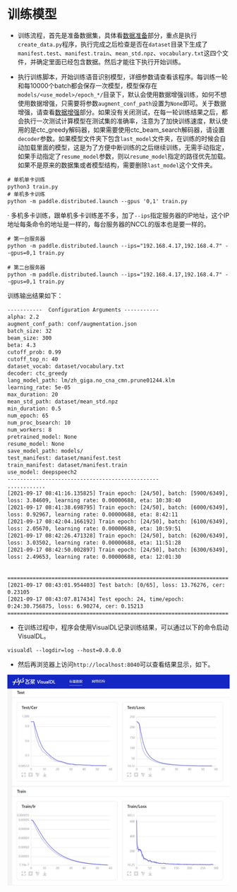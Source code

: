 # 训练模型

 - 训练流程，首先是准备数据集，具体看[数据准备](./dataset.md)部分，重点是执行`create_data.py`程序，执行完成之后检查是否在`dataset`目录下生成了`manifest.test`、`manifest.train`、`mean_std.npz`、`vocabulary.txt`这四个文件，并确定里面已经包含数据。然后才能往下执行开始训练。

 - 执行训练脚本，开始训练语音识别模型，详细参数请查看该程序。每训练一轮和每10000个batch都会保存一次模型，模型保存在`models/<use_model>/epoch_*/`目录下，默认会使用数据增强训练，如何不想使用数据增强，只需要将参数`augment_conf_path`设置为`None`即可。关于数据增强，请查看[数据增强](./augment.md)部分。如果没有关闭测试，在每一轮训练结果之后，都会执行一次测试计算模型在测试集的准确率，注意为了加快训练速度，默认使用的是ctc_greedy解码器，如果需要使用ctc_beam_search解码器，请设置`decoder`参数。如果模型文件夹下包含`last_model`文件夹，在训练的时候会自动加载里面的模型，这是为了方便中断训练的之后继续训练，无需手动指定，如果手动指定了`resume_model`参数，则以`resume_model`指定的路径优先加载。如果不是原来的数据集或者模型结构，需要删除`last_model`这个文件夹。
```shell
# 单机单卡训练
python3 train.py
# 单机多卡训练
python -m paddle.distributed.launch --gpus '0,1' train.py
```

 · 多机多卡训练，跟单机多卡训练差不多，加了`--ips`指定服务器的IP地址，这个IP地址每条命令的地址是一样的，每台服务器的NCCL的版本也是要一样的。
```shell
# 第一台服务器
python -m paddle.distributed.launch --ips="192.168.4.17,192.168.4.7" --gpus=0,1 train.py

# 第二台服务器
python -m paddle.distributed.launch --ips="192.168.4.17,192.168.4.7" --gpus=0,1 train.py
```

训练输出结果如下：
```
-----------  Configuration Arguments -----------
alpha: 2.2
augment_conf_path: conf/augmentation.json
batch_size: 32
beam_size: 300
beta: 4.3
cutoff_prob: 0.99
cutoff_top_n: 40
dataset_vocab: dataset/vocabulary.txt
decoder: ctc_greedy
lang_model_path: lm/zh_giga.no_cna_cmn.prune01244.klm
learning_rate: 5e-05
max_duration: 20
mean_std_path: dataset/mean_std.npz
min_duration: 0.5
num_epoch: 65
num_proc_bsearch: 10
num_workers: 8
pretrained_model: None
resume_model: None
save_model_path: models/
test_manifest: dataset/manifest.test
train_manifest: dataset/manifest.train
use_model: deepspeech2
------------------------------------------------
............
[2021-09-17 08:41:16.135825] Train epoch: [24/50], batch: [5900/6349], loss: 3.84609, learning rate: 0.00000688, eta: 10:38:40
[2021-09-17 08:41:38.698795] Train epoch: [24/50], batch: [6000/6349], loss: 0.92967, learning rate: 0.00000688, eta: 8:42:11
[2021-09-17 08:42:04.166192] Train epoch: [24/50], batch: [6100/6349], loss: 2.05670, learning rate: 0.00000688, eta: 10:59:51
[2021-09-17 08:42:26.471328] Train epoch: [24/50], batch: [6200/6349], loss: 3.03502, learning rate: 0.00000688, eta: 11:51:28
[2021-09-17 08:42:50.002897] Train epoch: [24/50], batch: [6300/6349], loss: 2.49653, learning rate: 0.00000688, eta: 12:01:30

 ======================================================================
[2021-09-17 08:43:01.954403] Test batch: [0/65], loss: 13.76276, cer: 0.23105
[2021-09-17 08:43:07.817434] Test epoch: 24, time/epoch: 0:24:30.756875, loss: 6.90274, cer: 0.15213
====================================================================== 
```


 - 在训练过程中，程序会使用VisualDL记录训练结果，可以通过以下的命令启动VisualDL。
```shell
visualdl --logdir=log --host=0.0.0.0
```

 - 然后再浏览器上访问`http://localhost:8040`可以查看结果显示，如下。

![VisualDL](./images/visualdl.jpg)